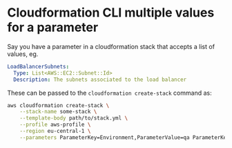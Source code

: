 Cloudformation CLI multiple values for a parameter
===

Say you have a parameter in a cloudformation stack that accepts a list of
values, eg.

```yaml
LoadBalancerSubnets:
  Type: List<AWS::EC2::Subnet::Id>
  Description: The subnets associated to the load balancer
```

These can be passed to the `cloudformation create-stack` command as:

```bash
aws cloudformation create-stack \
    --stack-name some-stack \
    --template-body path/to/stack.yml \
    --profile aws-profile \
    --region eu-central-1 \
    --parameters ParameterKey=Environment,ParameterValue=qa ParameterKey=LoadBalancerSubnets,ParameterValue="subnet-id-1\,subnet-id-2"
```
